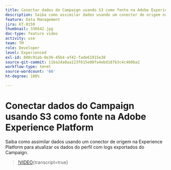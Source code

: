 ```yaml
---
title: Conectar dados do Campaign usando S3 como fonte na Adobe Experience Platform
description: Saiba como assimilar dados usando um conector de origem na Experience Platform para atualizar os dados do perfil com logs exportados do Campaign.
feature: Data Management
jira: KT-8159
thumbnail: 336642.jpg
doc-type: feature video
activity: use
team: TM
role: Developer
level: Experienced
exl-id: 880c91ab-0e36-45b4-af42-fade61915e38
source-git-commit: 116a24a8aa123f615e08fa4ebd187b3c4c460ba2
workflow-type: tm+mt
source-wordcount: '66'
ht-degree: 100%

---
```


# Conectar dados do Campaign usando S3 como fonte na Adobe Experience Platform

Saiba como assimilar dados usando um conector de origem na Experience Platform para atualizar os dados do perfil com logs exportados do Campaign.

>[!VIDEO](https://video.tv.adobe.com/v/3452030?quality=12&learn=on&captions=por_br){transcript=true}
